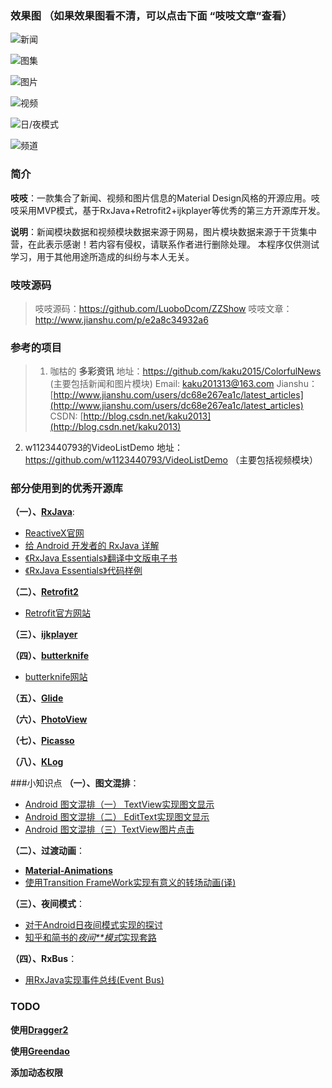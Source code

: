 ### 效果图 （如果效果图看不清，可以点击下面 “吱吱文章”查看）
![新闻](http://upload-images.jianshu.io/upload_images/1976991-6adf16d6a4fc4c4c.gif?imageMogr2/auto-orient/strip)

![图集](http://upload-images.jianshu.io/upload_images/1976991-9cd4d3df41e9ffcb.gif?imageMogr2/auto-orient/strip)

![图片](http://upload-images.jianshu.io/upload_images/1976991-e889009012ea82aa.gif?imageMogr2/auto-orient/strip)

![视频](http://upload-images.jianshu.io/upload_images/1976991-b597b9190b83e91a.gif?imageMogr2/auto-orient/strip)

![日/夜模式](http://upload-images.jianshu.io/upload_images/1976991-d0f31927677d27ea.gif?imageMogr2/auto-orient/strip)

![频道](http://upload-images.jianshu.io/upload_images/1976991-ecac7e4674b32fd0.gif?imageMogr2/auto-orient/strip)


### 简介
**吱吱**：一款集合了新闻、视频和图片信息的Material Design风格的开源应用。吱吱采用MVP模式，基于RxJava+Retrofit2+ijkplayer等优秀的第三方开源库开发。

**说明**：新闻模块数据和视频模块数据来源于网易，图片模块数据来源于干货集中营，在此表示感谢！若内容有侵权，请联系作者进行删除处理。 本程序仅供测试学习，用于其他用途所造成的纠纷与本人无关。

### 吱吱源码
>吱吱源码：https://github.com/LuoboDcom/ZZShow
  吱吱文章：http://www.jianshu.com/p/e2a8c34932a6

### 参考的项目
> 1. 咖枯的 **多彩资讯** 地址：https://github.com/kaku2015/ColorfulNews (主要包括新闻和图片模块)
 Email: [kaku201313@163.com](mailto:kaku201313@163.com)
 Jianshu：[http://www.jianshu.com/users/dc68e267ea1c/latest_articles](http://www.jianshu.com/users/dc68e267ea1c/latest_articles)
 CSDN: [http://blog.csdn.net/kaku2013](http://blog.csdn.net/kaku2013)
2.  w1123440793的VideoListDemo 地址：https://github.com/w1123440793/VideoListDemo （主要包括视频模块）

### 部分使用到的优秀开源库
**（一）、[RxJava](https://github.com/ReactiveX/RxJava)**:
- [ReactiveX官网](http://reactivex.io/)
- [给 Android 开发者的 RxJava 详解](http://gank.io/post/560e15be2dca930e00da1083)
- [《RxJava Essentials》翻译中文版电子书](https://www.gitbook.com/book/yuxingxin/rxjava-essentials-cn/)
- [《RxJava Essentials》代码样例](https://github.com/hamen/rxjava-essentials)

**（二）、[Retrofit2](https://github.com/square/retrofit)**
- [Retrofit官方网站](http://square.github.io/retrofit/)

**（三）、[ijkplayer](https://github.com/Bilibili/ijkplayer)**

**（四）、[butterknife](https://github.com/JakeWharton/butterknife)**
- [butterknife网站](http://jakewharton.github.io/butterknife/)

**（五）、[Glide](https://github.com/bumptech/glide)**

**（六）、[PhotoView](https://github.com/chrisbanes/PhotoView)**

**（七）、[Picasso](https://github.com/square/picasso)**

**（八）、[KLog](https://github.com/ZhaoKaiQiang/KLog)**

###小知识点
**（一）、图文混排**：
- [Android 图文混排（一） TextView实现图文显示](http://www.jianshu.com/p/3a5b18c7861a)
- [Android 图文混排（二） EditText实现图文显示](http://www.jianshu.com/p/56ec5b2ded55)
- [Android 图文混排（三）TextView图片点击](http://www.jianshu.com/p/4e79e20731fe)

**（二）、过渡动画**：
- **[Material-Animations](https://github.com/lgvalle/Material-Animations)**
- [使用Transition FrameWork实现有意义的转场动画(译)](http://www.jianshu.com/p/1b5212d84a15)

**（三）、夜间模式**：
- [对于Android日夜间模式实现的探讨](http://yuqirong.me/2016/09/08/%E5%AF%B9%E4%BA%8EAndroid%E6%97%A5%E5%A4%9C%E9%97%B4%E6%A8%A1%E5%BC%8F%E5%AE%9E%E7%8E%B0%E7%9A%84%E6%8E%A2%E8%AE%A8/)
- [知乎和简书的*夜间**模式*实现套路](http://www.jianshu.com/p/3b55e84742e5)

**（四）、RxBus**：
- [用RxJava实现事件总线(Event Bus)](http://www.jianshu.com/p/ca090f6e2fe2)

### TODO
**使用[Dragger2](https://github.com/google/dagger)**

**使用[Greendao](https://github.com/greenrobot/greenDAO)**

**添加动态权限**
